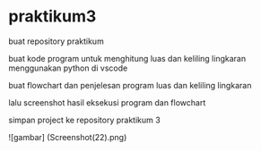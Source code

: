 # praktikum3
<p>buat repository praktikum </p>
<P>buat kode program untuk menghitung luas dan keliling lingkaran menggunakan python di vscode </P>
<P>buat flowchart dan penjelesan program luas dan keliling lingkaran </P>
<P>lalu screenshot hasil eksekusi program dan flowchart </P>
<P>simpan project ke repository praktikum 3 </P>

![gambar] (Screenshot(22).png)
